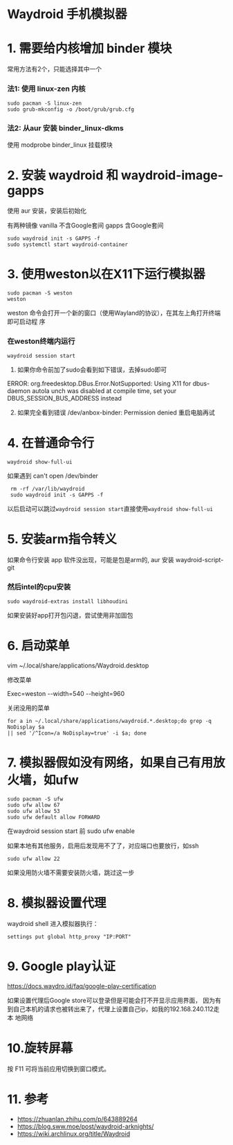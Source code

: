 Waydroid 手机模拟器
===

# 1. 需要给内核增加 binder 模块

常用方法有2个，只能选择其中一个
 ### 法1: 使用 linux-zen 内核
```shell
sudo pacman -S linux-zen
sudo grub-mkconfig -o /boot/grub/grub.cfg
```
 ### 法2: 从aur 安装 binder_linux-dkms
  使用 modprobe binder_linux 挂载模块

# 2. 安装 waydroid 和 waydroid-image-gapps

使用 aur 安装，安装后初始化

有两种镜像 vanilla 不含Google套间  gapps 含Google套间
```shell
sudo waydroid init -s GAPPS -f
sudo systemctl start waydroid-container
```

# 3. 使用weston以在X11下运行模拟器
```shell
sudo pacman -S weston
weston
```
weston 命令会打开一个新的窗口（使用Wayland的协议），在其左上角打开终端即可启动程                                                                                                                                                                                                                                                                      序

 ### 在weston终端内运行
```shell
waydroid session start
```
  1. 如果你命令前加了sudo会看到如下错误，去掉sudo即可

ERROR: org.freedesktop.DBus.Error.NotSupported: Using X11 for dbus-daemon autola                                                                                                                                                                                                                                                                      unch was disabled at compile time, set your DBUS_SESSION_BUS_ADDRESS instead

  2. 如果完全看到错误 /dev/anbox-binder: Permission denied 重启电脑再试

# 4. 在普通命令行
```shell
waydroid show-full-ui
```

如果遇到 can't open /dev/binder
```shell
 rm -rf /var/lib/waydroid
 sudo waydroid init -s GAPPS -f
```
  以后启动可以跳过`waydroid session start`直接使用`waydroid show-full-ui`

# 5. 安装arm指令转义

如果命令行安装 app 软件没出现，可能是包是arm的, aur 安装  waydroid-script-git

 ### 然后intel的cpu安装
```shell
sudo waydroid-extras install libhoudini
```
如果安装好app打开包闪退，尝试使用非加固包

# 6. 启动菜单

vim ~/.local/share/applications/Waydroid.desktop

修改菜单

Exec=weston --width=540 --height=960

关闭没用的菜单
```shell
for a in ~/.local/share/applications/waydroid.*.desktop;do grep -q NoDisplay $a                                                                                                                                                                                                                                                                       || sed '/^Icon=/a NoDisplay=true' -i $a; done
```

# 7. 模拟器假如没有网络，如果自己有用放火墙，如ufw
```shell
sudo pacman -S ufw
sudo ufw allow 67
sudo ufw allow 53
sudo ufw default allow FORWARD
```
在waydroid session start 前 sudo ufw enable

如果本地有其他服务，启用后发现用不了了，对应端口也要放行，如ssh
```
sudo ufw allow 22
```
如果没用防火墙不需要安装防火墙，跳过这一步

# 8. 模拟器设置代理

waydroid shell 进入模拟器执行：
```shell
settings put global http_proxy "IP:PORT"
```

# 9. Google play认证
https://docs.waydro.id/faq/google-play-certification

如果设置代理后Google store可以登录但是可能会打不开显示应用界面，
因为有到自己本机的请求也被转出来了，代理上设置自己ip，如我的192.168.240.112走本                                                                                                                                                                                                                                                                      地网络

# 10.旋转屏幕
按 F11 可将当前应用切换到窗口模式。

# 11. 参考

  - https://zhuanlan.zhihu.com/p/643889264
  - https://blog.sww.moe/post/waydroid-arknights/
  - https://wiki.archlinux.org/title/Waydroid
